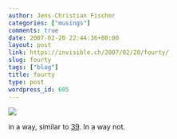 ```yaml
---
author: Jens-Christian Fischer
categories: ["musings"]
comments: true
date: 2007-02-20 22:44:36+00:00
layout: post
link: https://invisible.ch/2007/02/20/fourty/
slug: fourty
tags: ["blog"]
title: fourty
type: post
wordpress_id: 605
---
```


[![](https://farm1.static.flickr.com/108/266508411_2281f26b35.jpg?v=0)](https://www.flickr.com/photos/elkit/266508411/)

in a way, similar to [39](/2006/02/21/thirty-nine/). In a way not.
